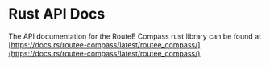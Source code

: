 # Rust API Docs

The API documentation for the RouteE Compass rust library can be found at [https://docs.rs/routee-compass/latest/routee_compass/](https://docs.rs/routee-compass/latest/routee_compass/).

